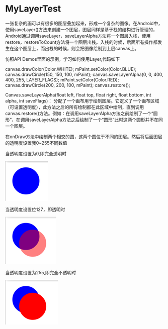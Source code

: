 # MyLayerTest

一张复杂的画可以有很多的图层叠加起来，形成一个复杂的图像。在Android中，使用saveLayer()方法来创建一个图层，图层同样是基于栈的结构进行管理的，Android通过调用saveLayer，saveLayerAlpha方法将一个图层入栈，使用restore，restoreToCount方法将一个图层出栈。入栈的时候，后面所有操作都发生在这个图层上，而出栈的时候，则会把图像绘制到上层canvas上。

仿照API Demos里面的示例，学习如何使用Layer,代码如下

canvas.drawColor(Color.WHITE); 
mPaint.setColor(Color.BLUE); 
canvas.drawCircle(150, 150, 100, mPaint); 
canvas.saveLayerAlpha(0, 0, 400, 400, 255, LAYER_FLAGS); 
mPaint.setColor(Color.RED); 
canvas.drawCircle(200, 200, 100, mPaint); 
canvas.restore(); 



Canvas.saveLayerAlpha(float left, float top, float right, float bottom, int alpha, int saveFlags)：
分配了一个画布用于绘制图层。它定义了一个画布区域（可设置透明度），此方法之后的所有绘制都在此区域中绘制，直到调用canvas.restore()方法。例如：在调用saveLayerAlpha方法之前绘制了一个“圆形”，在调用saveLayerAlpha方法之后绘制了一个“圆形”此时这两个圆形并不在同一个图层。

在onDraw方法中绘制两个相交的圆，这两个圆位于不同的图层。然后将后面图层的透明度设置我0~255不同数值

当透明度设置为0,即完全透明时

![](http://github.com/946898963/MyLayerTest/raw/master/fulutupian/0.png)

当透明度设置位127，即透明时

![](http://github.com/946898963/MyLayerTest/raw/master/fulutupian/127.png)

当透明度设置为255,即完全不透明时

![](http://github.com/946898963/MyLayerTest/raw/master/fulutupian/255.png) 
